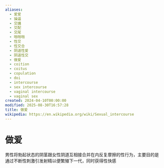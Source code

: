 ```yaml
---
aliases:
  - 爱爱
  - 操逼
  - 交媾
  - 交配
  - 交尾
  - 啪啪啪
  - 性交
  - 性交合
  - 阴道性爱
  - 阴道性交
  - 做爱
  - coition
  - coitus
  - copulation
  - doi
  - intercourse
  - sex intercourse
  - vaginal intercourse
  - vaginal sex
created: 2024-04-10T00:00:00
modified: 2025-08-30T16:57:28
title: 做爱
wikipedia: https://en.wikipedia.org/wiki/Sexual_intercourse
---
```


# 做爱

男性将勃起状态的阴茎跟女性阴道互相接合并在内反复摩擦的性行为，主要目的是通过不断性刺激引发射精以便繁殖下一代，同时获得性快感
